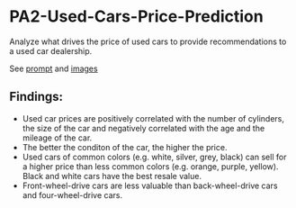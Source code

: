 # PA2-Used-Cars-Price-Prediction
Analyze what drives the price of used cars to provide recommendations to a used car dealership.

See [prompt](https://github.com/MeghanHan/PA2-Used-Cars-Price-Prediction/blob/main/prompt_II.ipynb) and [images](https://github.com/MeghanHan/PA2-Used-Cars-Price-Prediction/tree/main/images)

## Findings:
- Used car prices are positively correlated with the number of cylinders, the size of the car and negatively correlated with the age and the mileage of the car. 
- The better the conditon of the car, the higher the price.
- Used cars of common colors (e.g. white, silver, grey, black) can sell for a higher price than less common colors (e.g. orange, purple, yellow). Black and white cars have the best resale value.
- Front-wheel-drive cars are less valuable than back-wheel-drive cars and four-wheel-drive cars.
